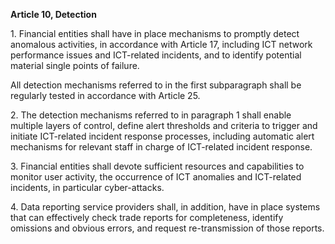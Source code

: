 **Article 10, Detection**

  


1\. Financial entities shall have in place mechanisms to promptly detect anomalous activities, in accordance with Article 17, including ICT network performance issues and ICT-related incidents, and to identify potential material single points of failure.

All detection mechanisms referred to in the first subparagraph shall be regularly tested in accordance with Article 25.

  


2\. The detection mechanisms referred to in paragraph 1 shall enable multiple layers of control, define alert thresholds and criteria to trigger and initiate ICT-related incident response processes, including automatic alert mechanisms for relevant staff in charge of ICT-related incident response.

  


3\. Financial entities shall devote sufficient resources and capabilities to monitor user activity, the occurrence of ICT anomalies and ICT-related incidents, in particular cyber-attacks. 

  


4\. Data reporting service providers shall, in addition, have in place systems that can effectively check trade reports for completeness, identify omissions and obvious errors, and request re-transmission of those reports.